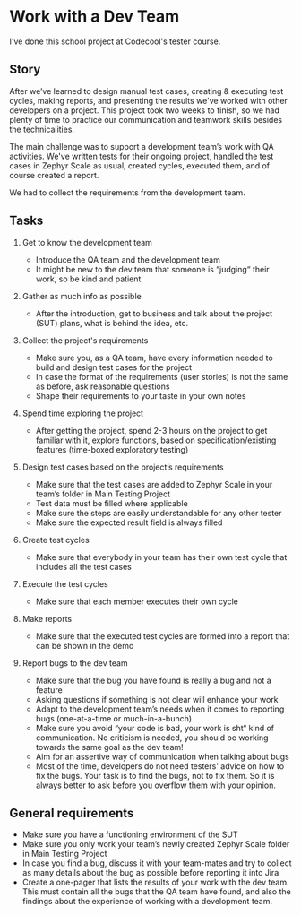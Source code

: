 # Work with a Dev Team

I've done this school project at Codecool's tester course.

## Story

After we’ve learned to design manual test cases, creating & executing test cycles, making reports, and presenting the results we've worked with other developers on a project. This project took two weeks to finish, so we had plenty of time to practice our communication and teamwork skills besides the technicalities.

The main challenge was to support a development team’s work with QA activities. We've written tests for their ongoing project, handled the test cases in Zephyr Scale as usual, created cycles, executed them, and of course created a report.

We had to collect the requirements from the development team.

## Tasks

1. Get to know the development team
    - Introduce the QA team and the development team
    - It might be new to the dev team that someone is “judging“ their work, so be kind and patient

2. Gather as much info as possible
    - After the introduction, get to business and talk about the project (SUT) plans, what is behind the idea, etc.

3. Collect the project's requirements
    - Make sure you, as a QA team, have every information needed to build and design test cases for the project
    - In case the format of the requirements (user stories) is not the same as before, ask reasonable questions
    - Shape their requirements to your taste in your own notes

4. Spend time exploring the project
    - After getting the project, spend 2-3 hours on the project to get familiar with it, explore functions, based on specification/existing features (time-boxed exploratory testing)

5. Design test cases based on the project’s requirements
    - Make sure that the test cases are added to Zephyr Scale in your team’s folder in Main Testing Project
    - Test data must be filled where applicable
    - Make sure the steps are easily understandable for any other tester
    - Make sure the expected result field is always filled

6. Create test cycles
    - Make sure that everybody in your team has their own test cycle that includes all the test cases

7. Execute the test cycles
    - Make sure that each member executes their own cycle

8. Make reports
    - Make sure that the executed test cycles are formed into a report that can be shown in the demo

9. Report bugs to the dev team
    - Make sure that the bug you have found is really a bug and not a feature
    - Asking questions if something is not clear will enhance your work
    - Adapt to the development team’s needs when it comes to reporting bugs (one-at-a-time or much-in-a-bunch)
    - Make sure you avoid “your code is bad, your work is sht“ kind of communication. No criticism is needed, you should be working towards the same goal as the dev team!
    - Aim for an assertive way of communication when talking about bugs
    - Most of the time, developers do not need testers' advice on how to fix the bugs. Your task is to find the bugs, not to fix them. So it is always better to ask before you overflow them with your opinion.
	
## General requirements

- Make sure you have a functioning environment of the SUT
- Make sure you only work your team’s newly created Zephyr Scale folder in Main Testing Project
- In case you find a bug, discuss it with your team-mates and try to collect as many details about the bug as possible before reporting it into Jira
- Create a one-pager that lists the results of your work with the dev team. This must contain all the bugs that the QA team have found, and also the findings about the experience of working with a development team.